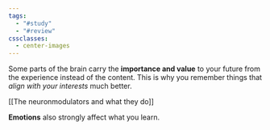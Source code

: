 ```yaml
---
tags:
  - "#study"
  - "#review"
cssclasses:
  - center-images
---
```

Some parts of the brain carry the **importance and value** to your future from the experience instead of the content. This is why you remember things that *align with your interests* much better.

[[The neuronmodulators and what they do]]

**Emotions** also strongly affect what you learn.